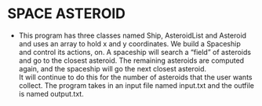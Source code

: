 # SPACE ASTEROID
- This program has three classes named Ship, AsteroidList and Asteroid and uses an array to hold x and y coordinates.
  We build a Spaceship and control its actions, on.  A spaceship will search a “field” of asteroids and go to the 
  closest asteroid. The remaining asteroids are computed again, and the spaceship will go the next closest asteroid.  
  It will continue to do this for the number of asteroids that the user wants collect. The program takes in an input
  file named input.txt and the outfile is named output.txt.
